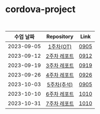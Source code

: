 # cordova-project

<br>

|수업 날짜| Repository | Link |
|:------:|:---:|:---:|
|2023-09-05|<a href="#">1주차(OT)</a>|<a href="#">0905</a>|
|2023-09-12|<a href="https://github.com/wkdtpqls/cordova-project/tree/master/0912">2주차 레포트</a>|<a href="https://wkdtpqls.github.io/cordova-project/0912/smile">0912</a>|
|2023-09-19|<a href="https://github.com/wkdtpqls/cordova-project/tree/master/0919">3주차 레포트</a>|<a href="https://wkdtpqls.github.io/cordova-project/0919/index">0919</a>|
|2023-09-26|<a href="https://github.com/wkdtpqls/cordova-project/tree/master/0926">4주차 레포트</a>|<a href="https://wkdtpqls.github.io/cordova-project/0926/minfo">0926</a>|
|2023-10-03|<a href="#">5주차(추석)</a>|<a href="#">0905</a>|
|2023-10-10|<a href="https://github.com/wkdtpqls/cordova-project/tree/master/1010">6주차 레포트</a>|<a href="https://wkdtpqls.github.io/cordova-project/1010/minfo">1010</a>|
|2023-10-31|<a href="https://github.com/wkdtpqls/cordova-project/tree/master/1031">7주차 레포트</a>|<a href="https://wkdtpqls.github.io/cordova-project/1031/dokdo_intro">1010</a>|
